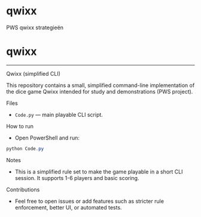 # qwixx
PWS qwixx strategieën
# qwixx

---

Qwixx (simplified CLI)

This repository contains a small, simplified command-line implementation of the dice game Qwixx intended for study and demonstrations (PWS project).

Files
- `Code.py` — main playable CLI script.

How to run
- Open PowerShell and run:

```powershell
python Code.py
```

Notes
- This is a simplified rule set to make the game playable in a short CLI session. It supports 1-6 players and basic scoring.

Contributions
- Feel free to open issues or add features such as stricter rule enforcement, better UI, or automated tests.
